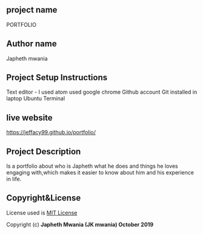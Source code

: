 ## project name
PORTFOLIO

## Author name
Japheth mwania

## Project Setup Instructions
Text editor - I used atom
used google chrome
Github account
Git installed in laptop
Ubuntu Terminal

## live website
https://jeffacy99.github.io/portfolio/

## Project Description
Is a portfolio about who is Japheth what he does and things he loves engaging with,which makes it easier to know about him and his experience in life.

## Copyright&License
License used is <a href="https://choosealicense.com/licenses/mit/">MIT License</a> <br>

Copyright (c) **Japheth Mwania (JK mwania) October 2019**
